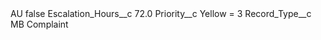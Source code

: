 <?xml version="1.0" encoding="UTF-8"?>
<CustomMetadata xmlns="http://soap.sforce.com/2006/04/metadata" xmlns:xsi="http://www.w3.org/2001/XMLSchema-instance" xmlns:xsd="http://www.w3.org/2001/XMLSchema">
    <label>AU</label>
    <protected>false</protected>
    <values>
        <field>Escalation_Hours__c</field>
        <value xsi:type="xsd:double">72.0</value>
    </values>
    <values>
        <field>Priority__c</field>
        <value xsi:type="xsd:string">Yellow = 3</value>
    </values>
    <values>
        <field>Record_Type__c</field>
        <value xsi:type="xsd:string">MB Complaint</value>
    </values>
</CustomMetadata>
